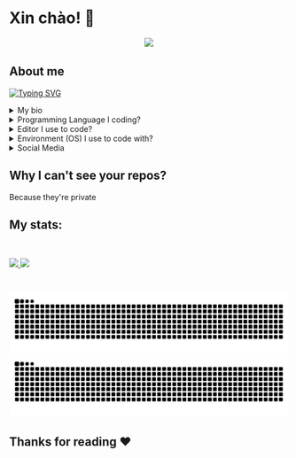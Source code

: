 # Xin chào! 👋

<div align="center">
  <a href="https://discord.com/users/748799374628356126">
    <img src="https://lanyard.cnrad.dev/api/748799374628356126?theme=light&bg=F4BFC7&borderRadius=15px&animated=true&idleMessage=Tôi%20bị%20ngáo%20%20(.%20%E2%9D%9B%20%E1%B4%97%20%E2%9D%9B.)">
  </a>
</div>

## About me

[![Typing SVG](https://readme-typing-svg.herokuapp.com?color=14b8e0&lines=Hi%2C+I'm+Dwong%231782;I'm+Front-end+Developer+from+VietNam;Bot%3A+Khánh%233451+%26+)](https://git.io/typing-svg)

<details><summary>My bio </summary>
<p>
  
- <img src="https://cdn.discordapp.com/attachments/820557032016969751/952436539118456882/flag-vietnam_1f1fb-1f1f3.png" alt="." width="16" height="16"/> A Vietnamese Student
- <img src="https://cdn.discordapp.com/emojis/952436840730861638.png" alt="." width="16" height="16"/> Front-end Developer 
- <img src="https://c.tenor.com/ShTnSrVLePQAAAAi/capoo-bugcat.gif" alt="."  width="16" height="16" /> I am 15 years old. 
- 🎮 I enjoy playing RTG, MOBA,  some lewd images <img src="https://cdn.discordapp.com/emojis/941332005352792174.png?size=20" alt="."/>    
  ↳ **Some games:** <img src="https://encrypted-tbn0.gstatic.com/images?q=tbn:ANd9GcRN7pWDDXphRvyJfoeaolPGvzSRKdljeDStcbhKca3QrThde0CcSZqF1X3u10FGtj5XMjQ&usqp=CAU" alt="." width="16" height="16"/> [League Of Legends](https://lienminh.garena.vn/), ...
   
</p>
</details>
<details><summary>Programming Language I coding?</summary>
<p>

- <img src="https://cdn.discordapp.com/emojis/932559343600156674.png?size=20" alt="." width="16" height="16"/> [NodeJS](https://nodejs.org/)
- <img src="https://raw.githubusercontent.com/brand-icons/brands/66a515d0afc1bdf9cd308a9ae8d85e1bd23a4d97/icons/color/python.svg" alt="." width="16" height="16"/> [Python (noob)](https://www.python.org/)
- <img src="https://cdn.discordapp.com/emojis/952439888337313802.png" alt="." width="16" height="16"/> C++ (noob)

</p>
</details>
<details><summary>Editor I use to code?</summary>
<p>

- <img src="https://upload.wikimedia.org/wikipedia/commons/thumb/9/9a/Visual_Studio_Code_1.35_icon.svg/2048px-Visual_Studio_Code_1.35_icon.svg.png" alt="." width="16" height="16"/> [Visual Studio Code](https://code.visualstudio.com/)
</p>
</details>
<details><summary>Environment (OS) I use to code with?</summary>
<p>

- <img src="https://cdn.discordapp.com/emojis/922822128724762634.png" alt="." width="16" height="16"/> [Windows (10/11)](https://www.microsoft.com/vi-vn/windows/windows-11?r=1)

</p>
</details>
<details><summary>Social Media</summary>
<p>

- <img src="https://cdn.discordapp.com/emojis/941635070492553216.png" alt="." width="16" height="16"/> [Discord: LCS Dwong#2027](https://discord.com/users/748799374628356126)
- <img src="https://static.vecteezy.com/system/resources/previews/003/572/436/original/illustration-of-website-icon-free-free-vector.jpg" alt="." width="16" height="16"/> [Website: My Linktree ](https://khanhtree.tk)
</p>
</details>

## Why I can't see your repos?

Because they're private

## My stats:

<br/>
<p align="left">
  <a href="/">
  <img width="49.5%" src="https://github-readme-stats.vercel.app/api?username=kduongnguyen07&theme=dracula&show_icons=true" />
    <img width="49.5%" src="https://github-readme-streak-stats.herokuapp.com/?user=kduongnguyen07&theme=dracula&hide_border=true" />
  </a>
</p>
<br>

![github contribution grid snake animation](https://raw.githubusercontent.com/aiko-chan-ai/aiko-chan-ai/output/github-contribution-grid-snake-dark.svg#gh-dark-mode-only)![github contribution grid snake animation](https://raw.githubusercontent.com/aiko-chan-ai/aiko-chan-ai/output/github-contribution-grid-snake.svg#gh-light-mode-only)


## Thanks for reading ❤️
